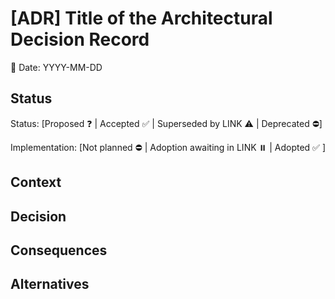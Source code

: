 # [ADR] Title of the Architectural Decision Record

📆 Date: YYYY-MM-DD

## Status

<!-- One of: Proposed, Accepted, Superseded by [LINK](), Deprecated -->

Status: [Proposed ❓ | Accepted ✅ | Superseded by LINK ⚠️ | Deprecated ⛔]

<!-- One of: Adoption awaiting in [LINK](), Adopted -->

Implementation: [Not planned ⛔ | Adoption awaiting in LINK ⏸️ | Adopted ✅ ]

## Context

<!-- Provide background information and the reasons for this decision. What are the business, technical, or other drivers that motivated this decision? -->

## Decision

<!-- Clearly state the architectural decision that has been made. This includes details about the chosen solution. -->

## Consequences

<!-- What are the consequences of this decision? Include both positive and negative outcomes. What trade-offs come with this decision? -->

## Alternatives

<!-- Describe other options that were considered and why they were not chosen. This helps provide context and justification for the decision. -->
